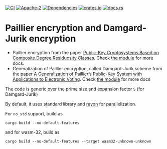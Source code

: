 
[![CI](https://github.com/lovesh/lovesh/generalized_paillier/actions/workflows/test.yml/badge.svg)](https://github.com/lovesh/lovesh/generalized_paillier/actions/workflows/test.yml)
[![Apache-2](https://img.shields.io/badge/License-Apache%202.0-blue.svg)](https://github.com/lovesh/lovesh/generalized_paillier/blob/master/LICENSE)
[![Dependencies](https://deps.rs/repo/github/lovesh/lovesh/generalized_paillier/status.svg)](https://deps.rs/repo/github/lovesh/lovesh/generalized_paillier)
[![crates.io](https://img.shields.io/crates/v/generalized-paillier)](https://crates.io/crates/generalized-paillier)
[![docs.rs](https://img.shields.io/docsrs/generalized-paillier)](https://docs.rs/generalized-paillier/latest/generalized_paillier/)

<!-- cargo-rdme start -->

# Paillier encryption and Damgard-Jurik encryption

- Paillier encryption from the paper [Public-Key Cryptosystems Based on Composite Degree Residuosity Classes](https://link.springer.com/content/pdf/10.1007/3-540-48910-X_16.pdf). Check [the module](./src/paillier_original.rs) for more docs.
- Generalization of Paillier encryption, called Damgard-Jurik scheme from the paper [A Generalization of Paillier’s Public-Key System with Applications to Electronic Voting](https://people.csail.mit.edu/rivest/voting/papers/DamgardJurikNielsen-AGeneralizationOfPailliersPublicKeySystemWithApplicationsToElectronicVoting.pdf).
Check [the module](./src/damgard_jurik.rs) for more docs

The code is generic over the prime size and expansion factor `S` (for Damgard-Jurik)

By default, it uses standard library and [rayon](https://github.com/rayon-rs/rayon) for parallelization.

For `no_std` support, build as

`cargo build --no-default-features`

and for wasm-32, build as

`cargo build --no-default-features --target wasm32-unknown-unknown`

<!-- cargo-rdme end -->
